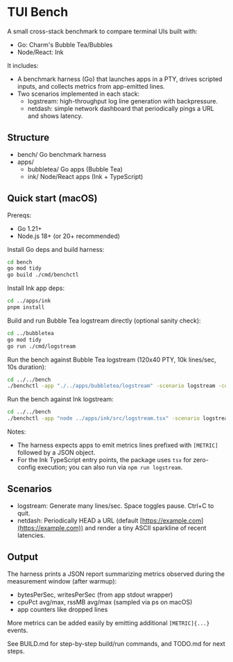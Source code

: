 # TUI Bench

A small cross-stack benchmark to compare terminal UIs built with:

- Go: Charm's Bubble Tea/Bubbles
- Node/React: Ink

It includes:

- A benchmark harness (Go) that launches apps in a PTY, drives scripted inputs, and collects metrics from app-emitted lines.
- Two scenarios implemented in each stack:
  - logstream: high-throughput log line generation with backpressure.
  - netdash: simple network dashboard that periodically pings a URL and shows latency.

## Structure

- bench/ Go benchmark harness
- apps/
  - bubbletea/ Go apps (Bubble Tea)
  - ink/ Node/React apps (Ink + TypeScript)

## Quick start (macOS)

Prereqs:

- Go 1.21+
- Node.js 18+ (or 20+ recommended)

Install Go deps and build harness:

```sh
cd bench
go mod tidy
go build ./cmd/benchctl
```

Install Ink app deps:

```sh
cd ../apps/ink
pnpm install
```

Build and run Bubble Tea logstream directly (optional sanity check):

```sh
cd ../bubbletea
go mod tidy
go run ./cmd/logstream
```

Run the bench against Bubble Tea logstream (120x40 PTY, 10k lines/sec, 10s duration):

```sh
cd ../../bench
./benchctl -app "./../apps/bubbletea/logstream" -scenario logstream -cols 120 -rows 40 -rate 10000 -dur 10s
```

Run the bench against Ink logstream:

```sh
cd ../../bench
./benchctl -app "node ../apps/ink/src/logstream.tsx" -scenario logstream -cols 120 -rows 40 -rate 10000 -dur 10s
```

Notes:

- The harness expects apps to emit metrics lines prefixed with `[METRIC]` followed by a JSON object.
- For the Ink TypeScript entry points, the package uses `tsx` for zero-config execution; you can also run via `npm run logstream`.

## Scenarios

- logstream: Generate many lines/sec. Space toggles pause. Ctrl+C to quit.
- netdash: Periodically HEAD a URL (default [https://example.com](https://example.com)) and render a tiny ASCII sparkline of recent latencies.

## Output

The harness prints a JSON report summarizing metrics observed during the measurement window (after warmup):

- bytesPerSec, writesPerSec (from app stdout wrapper)
- cpuPct avg/max, rssMB avg/max (sampled via ps on macOS)
- app counters like dropped lines

More metrics can be added easily by emitting additional `[METRIC]{...}` events.

See BUILD.md for step-by-step build/run commands, and TODO.md for next steps.
